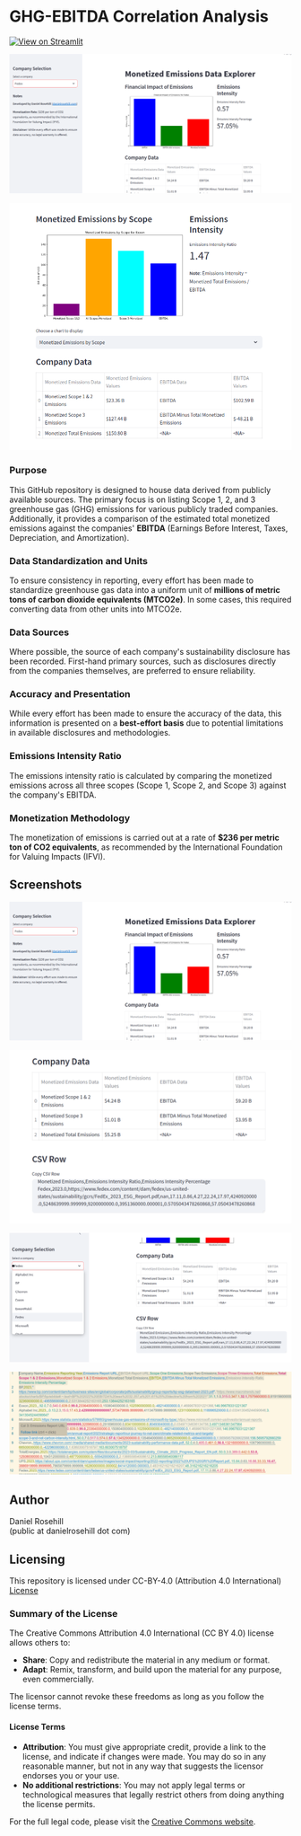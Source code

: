 # GHG-EBITDA Correlation Analysis

[![View on Streamlit](https://img.shields.io/badge/View%20on-Streamlit-brightgreen)](https://ghgexplorer.streamlit.app/)

![alt text](screenshots/1.png)

![alt text](screenshots/5.png)

### Purpose
This GitHub repository is designed to house data derived from publicly available sources. The primary focus is on listing Scope 1, 2, and 3 greenhouse gas (GHG) emissions for various publicly traded companies. Additionally, it provides a comparison of the estimated total monetized emissions against the companies' **EBITDA** (Earnings Before Interest, Taxes, Depreciation, and Amortization).

### Data Standardization and Units
To ensure consistency in reporting, every effort has been made to standardize greenhouse gas data into a uniform unit of **millions of metric tons of carbon dioxide equivalents (MTCO2e)**. In some cases, this required converting data from other units into MTCO2e.

### Data Sources
Where possible, the source of each company's sustainability disclosure has been recorded. First-hand primary sources, such as disclosures directly from the companies themselves, are preferred to ensure reliability.

### Accuracy and Presentation
While every effort has been made to ensure the accuracy of the data, this information is presented on a **best-effort basis** due to potential limitations in available disclosures and methodologies.

### Emissions Intensity Ratio
The emissions intensity ratio is calculated by comparing the monetized emissions across all three scopes (Scope 1, Scope 2, and Scope 3) against the company's EBITDA. 

### Monetization Methodology
The monetization of emissions is carried out at a rate of **$236 per metric ton of CO2 equivalents**, as recommended by the International Foundation for Valuing Impacts (IFVI). 

## Screenshots

![alt text](screenshots/1.png)

![alt text](screenshots/2.png)

![alt text](screenshots/3.png)

![alt text](screenshots/4.png)

## Author

Daniel Rosehill  
(public at danielrosehill dot com)

## Licensing

This repository is licensed under CC-BY-4.0 (Attribution 4.0 International) 
[License](https://creativecommons.org/licenses/by/4.0/)

### Summary of the License
The Creative Commons Attribution 4.0 International (CC BY 4.0) license allows others to:
- **Share**: Copy and redistribute the material in any medium or format.
- **Adapt**: Remix, transform, and build upon the material for any purpose, even commercially.

The licensor cannot revoke these freedoms as long as you follow the license terms.

#### License Terms
- **Attribution**: You must give appropriate credit, provide a link to the license, and indicate if changes were made. You may do so in any reasonable manner, but not in any way that suggests the licensor endorses you or your use.
- **No additional restrictions**: You may not apply legal terms or technological measures that legally restrict others from doing anything the license permits.

For the full legal code, please visit the [Creative Commons website](https://creativecommons.org/licenses/by/4.0/legalcode).